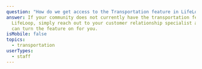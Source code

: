 ```yaml
---
question: "How do we get access to the Transportation feature in LifeLoop? "
answer: If your community does not currently have the transportation feature in
  LifeLoop, simply reach out to your customer relationship specialist and they
  can turn the feature on for you.
isMobile: false
topics:
  - transportation
userTypes:
  - staff
---
```

